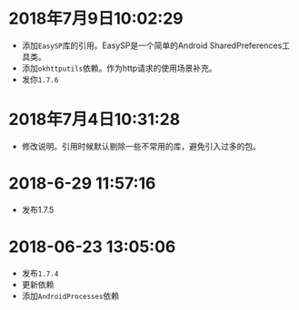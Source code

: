 # 2018年7月9日10:02:29
* 添加`EasySP`库的引用。EasySP是一个简单的Android SharedPreferences工具类。
* 添加`okhttputils`依赖。作为http请求的使用场景补充。
* 发你`1.7.6`

# 2018年7月4日10:31:28 
* 修改说明。引用时候默认剔除一些不常用的库，避免引入过多的包。

# 2018-6-29 11:57:16
* 发布1.7.5

# 2018-06-23 13:05:06
* 发布`1.7.4`
* 更新依赖
* 添加`AndroidProcesses`依赖